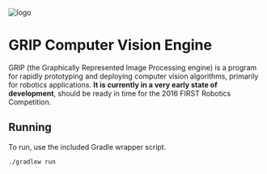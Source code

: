 ![logo](https://cloud.githubusercontent.com/assets/3964980/7551665/c133ce00-f65f-11e4-8d65-f4f122880b1c.png)

# GRIP Computer Vision Engine
GRIP (the Graphically Represented Image Processing engine) is a program for rapidly prototyping and deploying computer
vision algorithms, primarily for robotics applications.  **It is currently in a very early state of development**, 
should be ready in time for the 2016 FIRST Robotics Competition.

## Running
To run, use the included Gradle wrapper script.

    ./gradlew run 
